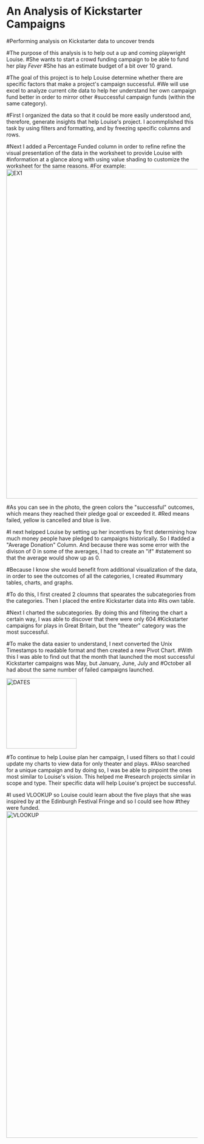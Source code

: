 
# An Analysis of Kickstarter Campaigns
#Performing analysis on Kickstarter data to uncover trends

#The purpose of this analysis is to help out a up and coming playwright Louise.
#She wants to start a crowd funding campaign to be able to fund her play _Fever_
#She has an estimate budget of a bit over 10 grand.

#The goal of this project is to help Louise determine whether there are specific factors that make a project's campaign successful.
#We will use excel to analyze current cite data to help her understand her own campaign fund better in order to mirror other
#successful campaign funds (within the same category).


#First I organized the data so that it could be more easily understood and, therefore, generate insights that help Louise's project. I acommplished this task by using filters and formatting, and by freezing specific columns and rows.

#Next I added a Percentage Funded column in order to refine refine the visual presentation of the data in the worksheet to provide Louise with #information at a glance along with using value shading to customize the worksheet for the same reasons.
#For example:
<img width="866" alt="EX1" src="https://user-images.githubusercontent.com/85847344/123174140-846c2580-d434-11eb-9545-4bd9aaa32169.png">

#As you can see in the photo, the green colors the "successful" outcomes, which means they reached their pledge goal or exceeded it. 
#Red means failed, yellow is cancelled and blue is live.

#I next helpped Louise by setting up her incentives by first determining how much money people have pledged to campaigns historically. So I #added a "Average Donation" Column. And because there was some error with the divison of 0 in some of the averages, I had to create an "if" #statement so that the average would show up as 0.

#Because I know she would benefit from additional visualization of the data, in order to see the outcomes of all the categories, I created #summary tables, charts, and graphs.

#To do this, I first created 2 cloumns that spearates the subcategories from the categories. Then I placed the entire Kickstarter data into 
#its own table. 

#Next I charted the subcategories. By doing this and filtering the chart a certain way, I was able to discover that there were only 604 #Kickstarter campaigns for plays in Great Britain, but the "theater" category was the most successful.

#To make the data easier to understand, I next converted the Unix Timestamps to readable format and then created a new Pivot Chart.
#With this I was able to find out that the month that launched the most successful Kickstarter campaigns was May, but January, June, July and #October all had about the same number of failed campaigns launched.

<img width="185" alt="DATES" src="https://user-images.githubusercontent.com/85847344/123174087-6dc5ce80-d434-11eb-9223-9381d1afa430.png">

#To continue to help Louise plan her campaign, I used filters so that I could update my charts to view data for only theater and plays.
#Also searched for a unique campaign and by doing so, I was be able to pinpoint the ones most similar to Louise's vision. This helped me #research projects similar in scope and type. Their specific data will help Louise's project be successful.

#I used VLOOKUP so Louise could learn about the five plays that she was inspired by at the Edinburgh Festival Fringe and so I could see how #they were funded.
<img width="859" alt="VLOOKUP" src="https://user-images.githubusercontent.com/85847344/123174116-79b19080-d434-11eb-8166-525b9b3777a4.png">





